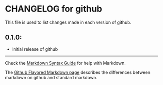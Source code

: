 # CHANGELOG for github

This file is used to list changes made in each version of github.

## 0.1.0:

* Initial release of github

- - -
Check the [Markdown Syntax Guide](http://daringfireball.net/projects/markdown/syntax) for help with Markdown.

The [Github Flavored Markdown page](http://github.github.com/github-flavored-markdown/) describes the differences between markdown on github and standard markdown.
